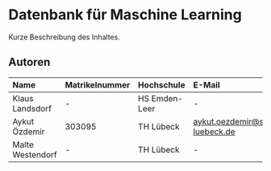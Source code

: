 # Datenbank für Maschine Learning
Kurze Beschreibung des Inhaltes.

## Autoren

| Name          | Matrikelnummer | Hochschule | E-Mail                     |
|:--------------|:---------------|:-----------|:---------------------------|
|Klaus Landsdorf |-| HS Emden-Leer   | - |
|Aykut Özdemir   |303095|TH Lübeck|aykut.oezdemir@stud.th-luebeck.de|
|Malte Westendorf|-| TH Lübeck | - |
